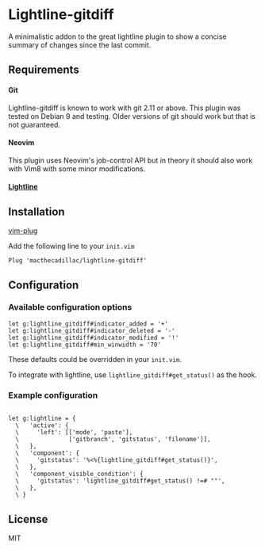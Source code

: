 # Lightline-gitdiff

A minimalistic addon to the great lightline plugin to show a concise summary of
changes since the last commit.

## Requirements

#### Git

Lightline-gitdiff is known to work with git 2.11 or above. This plugin was
tested on Debian 9 and testing. Older versions of git should work but that is
not guaranteed.

#### Neovim

This plugin uses Neovim's job-control API but in theory it should also work with
Vim8 with some minor modifications.

#### [Lightline](https://github.com/itchyny/lightline.vim)

## Installation

[vim-plug](https://github.com/junegunn/vim-plug)

Add the following line to your `init.vim`

```vim
Plug 'macthecadillac/lightline-gitdiff'
```

## Configuration

### Available configuration options

```vim
let g:lightline_gitdiff#indicator_added = '+'
let g:lightline_gitdiff#indicator_deleted = '-'
let g:lightline_gitdiff#indicator_modified = '!'
let g:lightline_gitdiff#min_winwidth = '70'
```

These defaults could be overridden in your `init.vim`.

To integrate with lightline, use `lightline_gitdiff#get_status()` as the hook.

### Example configuration

```vim

let g:lightline = {
  \   'active': {
  \     'left': [['mode', 'paste'],
  \              ['gitbranch', 'gitstatus', 'filename']],
  \   },
  \   'component': {
  \     'gitstatus': '%<%{lightline_gitdiff#get_status()}',
  \   },
  \   'component_visible_condition': {
  \     'gitstatus': 'lightline_gitdiff#get_status() !=# ""',
  \   },
  \ }

```

## License

MIT
